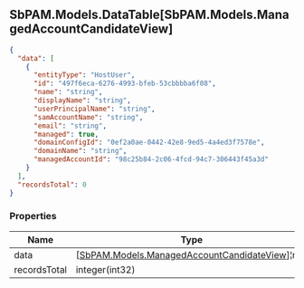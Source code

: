 
<h2 id="tocS_SbPAM.Models.DataTable[SbPAM.Models.ManagedAccountCandidateView]">SbPAM.Models.DataTable[SbPAM.Models.ManagedAccountCandidateView]</h2>

<a id="schemasbpam.models.datatable[sbpam.models.managedaccountcandidateview]"></a>
<a id="schema_SbPAM.Models.DataTable[SbPAM.Models.ManagedAccountCandidateView]"></a>
<a id="tocSsbpam.models.datatable[sbpam.models.managedaccountcandidateview]"></a>
<a id="tocssbpam.models.datatable[sbpam.models.managedaccountcandidateview]"></a>

```json
{
  "data": [
    {
      "entityType": "HostUser",
      "id": "497f6eca-6276-4993-bfeb-53cbbbba6f08",
      "name": "string",
      "displayName": "string",
      "userPrincipalName": "string",
      "samAccountName": "string",
      "email": "string",
      "managed": true,
      "domainConfigId": "0ef2a0ae-0442-42e8-9ed5-4a4ed3f7578e",
      "domainName": "string",
      "managedAccountId": "98c25b84-2c06-4fcd-94c7-306443f45a3d"
    }
  ],
  "recordsTotal": 0
}

```

### Properties

|Name|Type|Required|Restrictions|Description|
|---|---|---|---|---|
|data|[[SbPAM.Models.ManagedAccountCandidateView](../Models/sbpam.models.managedaccountcandidateview.md)]¦null|false|none|none|
|recordsTotal|integer(int32)|false|none|none|


